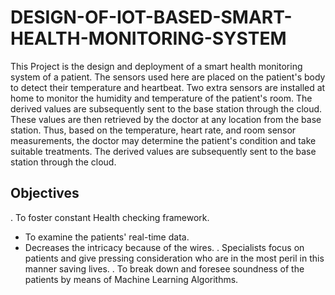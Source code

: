 # **DESIGN-OF-IOT-BASED-SMART-HEALTH-MONITORING-SYSTEM**
This Project is the design and deployment of a smart health monitoring system of a patient. 
The sensors used here are placed on the patient's body to detect their temperature and heartbeat. 
Two extra sensors are installed at home to monitor the humidity and temperature of the patient's room. 
The derived values are subsequently sent to the base station through the cloud. 
These values are then retrieved by the doctor at any location from the base station. 
Thus, based on the temperature, heart rate, and room sensor measurements, the doctor may determine the patient's condition and take suitable treatments.
The derived values are subsequently sent to the base station through the cloud.

## **Objectives**
. To foster constant Health checking framework.
* To examine the patients' real-time data.
* Decreases the intricacy because of the wires.
. Specialists focus on patients and give pressing consideration who are in the most peril in
this manner saving lives.
. To break down and foresee soundness of the patients by means of Machine Learning
Algorithms.
